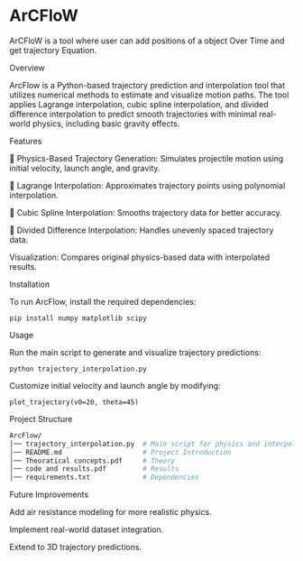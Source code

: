 # ArCFloW
ArCFloW is a tool where user can add positions of a object Over Time and get trajectory Equation.

Overview

ArcFlow is a Python-based trajectory prediction and interpolation tool that utilizes numerical methods to estimate and visualize motion paths. The tool applies Lagrange interpolation, cubic spline interpolation, and divided difference interpolation to predict smooth trajectories with minimal real-world physics, including basic gravity effects.

Features

🔸 Physics-Based Trajectory Generation: Simulates projectile motion using initial velocity, launch angle, and gravity.

🔸 Lagrange Interpolation: Approximates trajectory points using polynomial interpolation.

🔸 Cubic Spline Interpolation: Smooths trajectory data for better accuracy.

🔸 Divided Difference Interpolation: Handles unevenly spaced trajectory data.

Visualization: Compares original physics-based data with interpolated results.

Installation

To run ArcFlow, install the required dependencies:

`pip install numpy matplotlib scipy`

Usage

Run the main script to generate and visualize trajectory predictions:

`python trajectory_interpolation.py`

Customize initial velocity and launch angle by modifying:

`plot_trajectory(v0=20, theta=45)`

Project Structure
```bash
ArcFlow/
│── trajectory_interpolation.py  # Main script for physics and interpolation
│── README.md                    # Project Introduction
│── Theoratical concepts.pdf     # Theory
│── code and results.pdf         # Results 
│── requirements.txt             # Dependencies
```
Future Improvements

Add air resistance modeling for more realistic physics.

Implement real-world dataset integration.

Extend to 3D trajectory predictions.




